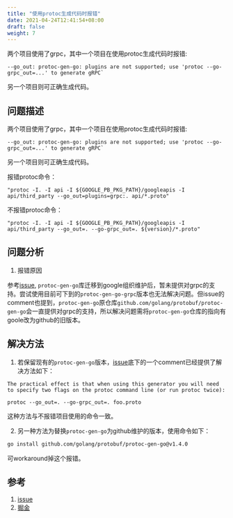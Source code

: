 ```yaml
---
title: "使用protoc生成代码时报错"
date: 2021-04-24T12:41:54+08:00
draft: false
weight: 7
---
```


两个项目使用了grpc，其中一个项目在使用protoc生成代码时报错:
``` text
--go_out: protoc-gen-go: plugins are not supported; use 'protoc --go-grpc_out=...' to generate gRPC`
```
另一个项目则可正确生成代码。

<!--more-->

## 问题描述

两个项目使用了grpc，其中一个项目在使用protoc生成代码时报错:
``` text
--go_out: protoc-gen-go: plugins are not supported; use 'protoc --go-grpc_out=...' to generate gRPC`
```
另一个项目则可正确生成代码。

报错protoc命令：

`"protoc -I. -I api -I ${GOOGLE_PB_PKG_PATH}/googleapis -I api/third_party --go_out=plugins=grpc:. api/*.proto"`

不报错protoc命令：

`"protoc -I. -I api -I ${GOOGLE_PB_PKG_PATH}/googleapis -I api/third_party --go_out=. --go-grpc_out=. ${version}/*.proto"`

## 问题分析

1. 报错原因

参考[issue](https://github.com/golang/protobuf/issues/1070), `protoc-gen-go`库迁移到google组织维护后，暂未提供对grpc的支持。尝试使用目前可下到的`protoc-gen-go-grpc`版本也无法解决问题。但issue的comment也提到，`protoc-gen-go`原仓库`github.com/golang/protobuf/protoc-gen-go`会一直提供对grpc的支持，所以解决问题需将`protoc-gen-go`仓库的指向有goole改为github的旧版本。

## 解决方法

1. 若保留现有的`protoc-gen-go`版本，[issue](https://github.com/golang/protobuf/issues/1070)底下的一个comment已经提供了解决方法如下：
``` text
The practical effect is that when using this generator you will need to specify two flags on the protoc command line (or run protoc twice):

protoc --go_out=. --go-grpc_out=. foo.proto
```

这种方法与不报错项目使用的命令一致。

2. 另一种方法为替换`protoc-gen-go`为github维护的版本，使用命令如下：

``` bash
go install github.com/golang/protobuf/protoc-gen-go@v1.4.0
```

可workaround掉这个报错。

## 参考

1. [issue](https://github.com/golang/protobuf/issues/1070)
2. [掘金](https://juejin.cn/post/6844904134332645383)
